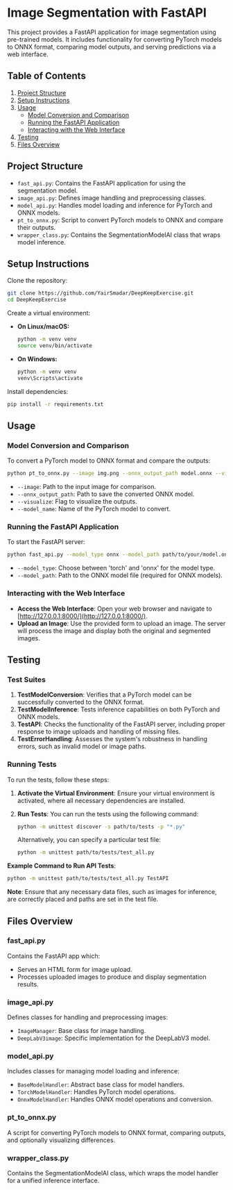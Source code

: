 # Image Segmentation with FastAPI

This project provides a FastAPI application for image segmentation using pre-trained models. It includes functionality for converting PyTorch models to ONNX format, comparing model outputs, and serving predictions via a web interface.

## Table of Contents
1. [Project Structure](#project-structure)
2. [Setup Instructions](#setup-instructions)
3. [Usage](#usage)
   - [Model Conversion and Comparison](#model-conversion-and-comparison)
   - [Running the FastAPI Application](#running-the-fastapi-application)
   - [Interacting with the Web Interface](#interacting-with-the-web-interface)
4. [Testing](#testing)
5. [Files Overview](#files-overview)

## Project Structure

- `fast_api.py`: Contains the FastAPI application for using the segmentation model.
- `image_api.py`: Defines image handling and preprocessing classes.
- `model_api.py`: Handles model loading and inference for PyTorch and ONNX models.
- `pt_to_onnx.py`: Script to convert PyTorch models to ONNX and compare their outputs.
- `wrapper_class.py`: Contains the SegmentationModelAI class that wraps model inference.

## Setup Instructions

Clone the repository:

```bash
git clone https://github.com/YairSmadar/DeepKeepExercise.git
cd DeepKeepExercise
```

Create a virtual environment:

- **On Linux/macOS:**
  ```bash
  python -m venv venv
  source venv/bin/activate
  ```
- **On Windows:**
  ```bash
  python -m venv venv
  venv\Scripts\activate
  ```

Install dependencies:

```bash
pip install -r requirements.txt
```

## Usage

### Model Conversion and Comparison

To convert a PyTorch model to ONNX format and compare the outputs:

```bash
python pt_to_onnx.py --image img.png --onnx_output_path model.onnx --visualize --model_name deeplabv3_mobilenet_v3_large
```

- `--image`: Path to the input image for comparison.
- `--onnx_output_path`: Path to save the converted ONNX model.
- `--visualize`: Flag to visualize the outputs.
- `--model_name`: Name of the PyTorch model to convert.

### Running the FastAPI Application

To start the FastAPI server:

```bash
python fast_api.py --model_type onnx --model_path path/to/your/model.onnx
```

- `--model_type`: Choose between 'torch' and 'onnx' for the model type.
- `--model_path`: Path to the ONNX model file (required for ONNX models).

### Interacting with the Web Interface

- **Access the Web Interface**: Open your web browser and navigate to [http://127.0.0.1:8000/](http://127.0.0.1:8000/).
- **Upload an Image**: Use the provided form to upload an image. The server will process the image and display both the original and segmented images.

## Testing

### Test Suites

1. **TestModelConversion**: Verifies that a PyTorch model can be successfully converted to the ONNX format.
2. **TestModelInference**: Tests inference capabilities on both PyTorch and ONNX models.
3. **TestAPI**: Checks the functionality of the FastAPI server, including proper response to image uploads and handling of missing files.
4. **TestErrorHandling**: Assesses the system's robustness in handling errors, such as invalid model or image paths.

### Running Tests

To run the tests, follow these steps:

1. **Activate the Virtual Environment**: Ensure your virtual environment is activated, where all necessary dependencies are installed.

2. **Run Tests**: You can run the tests using the following command:

   ```bash
   python -m unittest discover -s path/to/tests -p "*.py"
   ```

   Alternatively, you can specify a particular test file:

   ```bash
   python -m unittest path/to/tests/test_all.py
   ```

**Example Command to Run API Tests**:
```bash
python -m unittest path/to/tests/test_all.py TestAPI
```

**Note**: Ensure that any necessary data files, such as images for inference, are correctly placed and paths are set in the test file.

## Files Overview

### fast_api.py

Contains the FastAPI app which:

- Serves an HTML form for image upload.
- Processes uploaded images to produce and display segmentation results.

### image_api.py

Defines classes for handling and preprocessing images:

- `ImageManager`: Base class for image handling.
- `DeepLabV3image`: Specific implementation for the DeepLabV3 model.

### model_api.py

Includes classes for managing model loading and inference:

- `BaseModelHandler`: Abstract base class for model handlers.
- `TorchModelHandler`: Handles PyTorch model operations.
- `OnnxModelHandler`: Handles ONNX model operations and conversion.

### pt_to_onnx.py

A script for converting PyTorch models to ONNX format, comparing outputs, and optionally visualizing differences.

### wrapper_class.py

Contains the SegmentationModelAI class, which wraps the model handler for a unified inference interface.
